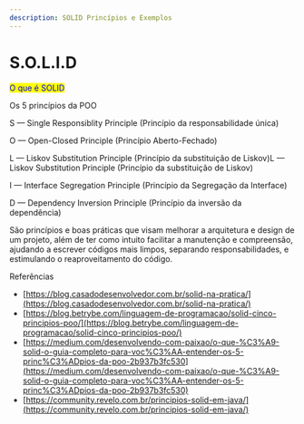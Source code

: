 ```yaml
---
description: SOLID Princípios e Exemplos
---
```


# S.O.L.I.D

<mark style="color:blue;">O que é SOLID</mark>&#x20;

Os 5 princípios da POO

S — Single Responsiblity Principle (Princípio da responsabilidade única)

O — Open-Closed Principle (Princípio Aberto-Fechado)

L — Liskov Substitution Principle (Princípio da substituição de Liskov)L — Liskov Substitution Principle (Princípio da substituição de Liskov)

I — Interface Segregation Principle (Princípio da Segregação da Interface)

D — Dependency Inversion Principle (Princípio da inversão da dependência)



São princípios e boas práticas que visam melhorar a arquitetura e design de um projeto, além de ter como intuito facilitar a manutenção e compreensão, ajudando a escrever códigos mais limpos, separando responsabilidades, e estimulando o reaproveitamento do código. ​



Referências

* [https://blog.casadodesenvolvedor.com.br/solid-na-pratica/](https://blog.casadodesenvolvedor.com.br/solid-na-pratica/)
* [https://blog.betrybe.com/linguagem-de-programacao/solid-cinco-principios-poo/](https://blog.betrybe.com/linguagem-de-programacao/solid-cinco-principios-poo/)
* [https://medium.com/desenvolvendo-com-paixao/o-que-%C3%A9-solid-o-guia-completo-para-voc%C3%AA-entender-os-5-princ%C3%ADpios-da-poo-2b937b3fc530](https://medium.com/desenvolvendo-com-paixao/o-que-%C3%A9-solid-o-guia-completo-para-voc%C3%AA-entender-os-5-princ%C3%ADpios-da-poo-2b937b3fc530)
* [https://community.revelo.com.br/principios-solid-em-java/](https://community.revelo.com.br/principios-solid-em-java/)
